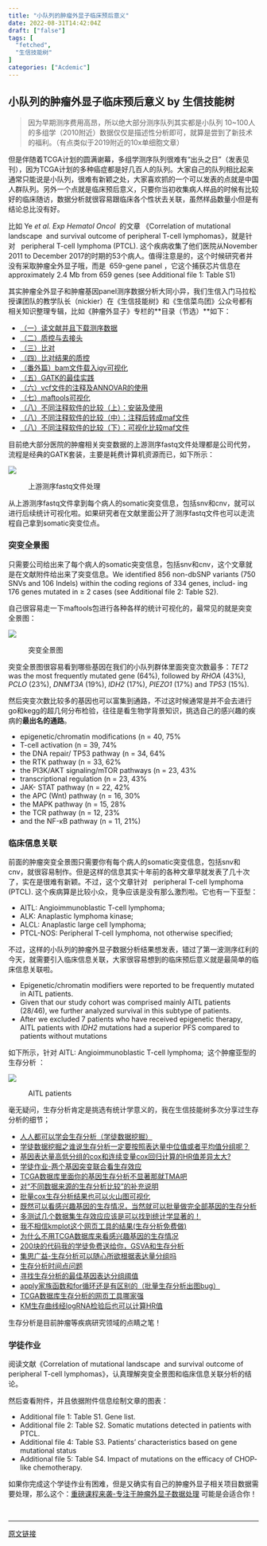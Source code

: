 ```yaml
---
title: "小队列的肿瘤外显子临床预后意义"
date: 2022-08-31T14:42:04Z
draft: ["false"]
tags: [
  "fetched",
  "生信技能树"
]
categories: ["Acdemic"]
---
```

小队列的肿瘤外显子临床预后意义 by 生信技能树
------
<div><section data-tool="markdown编辑器" data-website="https://markdown.com.cn/editor"><blockquote data-tool="markdown.com.cn编辑器"><p>因为早期测序费用高昂，所以绝大部分测序队列其实都是小队列 10~100人的多组学（2010附近）数据仅仅是描述性分析即可，就算是尝到了新技术的福利。（有点类似于2019附近的10x单细胞文章）</p></blockquote><p data-tool="markdown.com.cn编辑器">但是伴随着TCGA计划的圆满谢幕，多组学测序队列很难有“出头之日”（发表见刊），因为TCGA计划的多种癌症都是好几百人的队列。大家自己的队列相比起来通常只能说是小队列，很难有新颖之处，大家喜欢抓的一个可以发表的点就是中国人群队列。另外一个点就是临床预后意义，只要你当初收集病人样品的时候有比较好的临床随访，数据分析就很容易跟临床各个性状去关联，虽然样品数量小但是有结论总比没有好。</p><p data-tool="markdown.com.cn编辑器">比如 Ye <em>et al. Exp Hematol Oncol</em>  的文章 《Correlation of mutational landscape  and survival outcome of peripheral T-cell lymphomas》，就是针对   peripheral T-cell lymphoma (PTCL). 这个疾病收集了他们医院从November 2011 to December 2017的时期的53个病人。值得注意是的，这个时候研究者并没有采取肿瘤全外显子哦，而是  659-gene panel ，它这个捕获芯片信息在 approximately 2.4 Mb from 659 genes (see Additional file 1: Table S1)</p><p data-tool="markdown.com.cn编辑器">其实肿瘤全外显子和肿瘤基因panel测序数据分析大同小异，我们生信入门马拉松授课团队的教学队长（nickier）在《生信技能树》和《生信菜鸟团》公众号都有相关知识整理专辑，比如《肿瘤外显子》专栏的**目录（节选）**如下：</p><ul data-tool="markdown.com.cn编辑器"><li><section><a href="http://mp.weixin.qq.com/s?__biz=MzUzMTEwODk0Ng==&amp;mid=2247487620&amp;idx=1&amp;sn=c64df71f838f0672d7a39a51481e465c&amp;chksm=fa46d5b9cd315caf1749ffb6fad716998fc81e6ca81a8393564a607e419aa2b72ba2b25a9c13&amp;scene=21#wechat_redirect" data-linktype="2">（一）读文献并且下载测序数据</a></section></li><li><section><a href="http://mp.weixin.qq.com/s?__biz=MzUzMTEwODk0Ng==&amp;mid=2247487653&amp;idx=2&amp;sn=45c7c9c13af5b18fbea1f50489c01676&amp;chksm=fa46d598cd315c8e11014156b9a5e3f5601dedac676aed375eb5a0f565cd55adec39e1b1beb8&amp;scene=21#wechat_redirect" data-linktype="2">（二）质控与去接头</a></section></li><li><section><a href="http://mp.weixin.qq.com/s?__biz=MzUzMTEwODk0Ng==&amp;mid=2247487719&amp;idx=2&amp;sn=025308308a40d28fa84ba2924e26c12f&amp;chksm=fa46d5dacd315ccc1bc4e2d9b976ed76e9dc9f4b9f7d87e71419c8339e4fe14a30498b0ff1cd&amp;scene=21#wechat_redirect" data-linktype="2">（三）比对</a></section></li><li><section><a href="https://mp.weixin.qq.com/s?__biz=MzUzMTEwODk0Ng==&amp;mid=2247488425&amp;idx=1&amp;sn=658a5f66af8fdeec60810cb0f5a2dfb6&amp;scene=21#wechat_redirect" data-linktype="2">（四）比对结果的质控</a></section></li><li><section><a href="https://mp.weixin.qq.com/s?__biz=MzUzMTEwODk0Ng==&amp;mid=2247488497&amp;idx=2&amp;sn=ccee8550494e4aef673969857dfe7dc5&amp;scene=21#wechat_redirect" data-linktype="2">（番外篇）bam文件载入igv可视化</a></section></li><li><section><a href="https://mp.weixin.qq.com/s?__biz=MzUzMTEwODk0Ng==&amp;mid=2247488565&amp;idx=1&amp;sn=cf5629835b3947e372e8916b95d05fd7&amp;scene=21#wechat_redirect" data-linktype="2">（五）GATK的最佳实践</a></section></li><li><section><a href="https://mp.weixin.qq.com/s?__biz=MzUzMTEwODk0Ng==&amp;mid=2247488653&amp;idx=1&amp;sn=df0bfc10581eb9b1e161021e5424b7e5&amp;scene=21#wechat_redirect" data-linktype="2">（六）vcf文件的注释及ANNOVAR的使用</a></section></li><li><section><a href="https://mp.weixin.qq.com/s?__biz=MzUzMTEwODk0Ng==&amp;mid=2247488721&amp;idx=1&amp;sn=eb9a4624efcf36ac15458561e01c77e0&amp;scene=21#wechat_redirect" data-linktype="2">（七）maftools可视化</a></section></li><li><section><a href="https://mp.weixin.qq.com/s?__biz=MzUzMTEwODk0Ng==&amp;mid=2247489048&amp;idx=1&amp;sn=4a152933075fbf7cd10aaad1824c189b&amp;scene=21#wechat_redirect" data-linktype="2">（八）不同注释软件的比较（上）：安装及使用</a></section></li><li><section><a href="https://mp.weixin.qq.com/s?__biz=MzUzMTEwODk0Ng==&amp;mid=2247489131&amp;idx=1&amp;sn=09b63fbdd8ee40f3285916ddb932cfda&amp;scene=21#wechat_redirect" data-linktype="2">（八）不同注释软件的比较（中）：注释后转成maf文件</a></section></li><li><section><a href="https://mp.weixin.qq.com/s?__biz=MzUzMTEwODk0Ng==&amp;mid=2247489203&amp;idx=1&amp;sn=05383e24812c6535afab4c46168d100d&amp;scene=21#wechat_redirect" data-linktype="2">（八）不同注释软件的比较（下）：可视化比较maf文件</a></section></li></ul><p data-tool="markdown.com.cn编辑器">目前绝大部分医院的肿瘤相关突变数据的上游测序fastq文件处理都是公司代劳，流程是经典的GATK套装，主要是耗费计算机资源而已，如下所示：</p><p><img data-galleryid="" data-ratio="0.6651480637813212" data-s="300,640" data-src="https://mmbiz.qpic.cn/mmbiz_png/cZNhZQ6j4wx5Abwd2W7aIOLpaSibdLvcaD6Kv25bw5xu0FicAPOf8vh8yibITw1tvStkYPbLVUrHfPMYxIxw6K2WA/640?wx_fmt=png" data-type="png" data-w="878" src="https://mmbiz.qpic.cn/mmbiz_png/cZNhZQ6j4wx5Abwd2W7aIOLpaSibdLvcaD6Kv25bw5xu0FicAPOf8vh8yibITw1tvStkYPbLVUrHfPMYxIxw6K2WA/640?wx_fmt=png"></p><figure data-tool="markdown.com.cn编辑器"><figcaption>上游测序fastq文件处理</figcaption></figure><p data-tool="markdown.com.cn编辑器">从上游测序fastq文件拿到每个病人的somatic突变信息，包括snv和cnv，就可以进行后续统计可视化啦。如果研究者在文献里面公开了测序fastq文件也可以走流程自己拿到somatic突变位点。</p><h3 data-tool="markdown.com.cn编辑器"><span></span>突变全景图<span></span></h3><p data-tool="markdown.com.cn编辑器">只需要公司给出来了每个病人的somatic突变信息，包括snv和cnv，这个文章就是在文献附件给出来了突变信息。We identified 856 non-dbSNP variants (750 SNVs and 106 Indels) within the coding regions of 334 genes, includ- ing 176 genes mutated in ≥ 2 cases (see Additional file 2: Table S2).</p><p data-tool="markdown.com.cn编辑器">自己很容易走一下maftools包进行各种各样的统计可视化的，最常见的就是突变全景图：</p><p><img data-galleryid="" data-ratio="0.6556818181818181" data-s="300,640" data-src="https://mmbiz.qpic.cn/mmbiz_png/cZNhZQ6j4wx5Abwd2W7aIOLpaSibdLvcaibFBGSjtyp683mj7CeJgibEENAb2qR6XEicX3B2ASXD43epMqMtJHZ0Vg/640?wx_fmt=png" data-type="png" data-w="1760" src="https://mmbiz.qpic.cn/mmbiz_png/cZNhZQ6j4wx5Abwd2W7aIOLpaSibdLvcaibFBGSjtyp683mj7CeJgibEENAb2qR6XEicX3B2ASXD43epMqMtJHZ0Vg/640?wx_fmt=png"></p><figure data-tool="markdown.com.cn编辑器"><figcaption>突变全景图</figcaption></figure><p data-tool="markdown.com.cn编辑器">突变全景图很容易看到哪些基因在我们的小队列群体里面突变次数最多：<em>TET2</em> was the most frequently mutated gene (64%), followed by <em>RHOA</em> (43%), <em>PCLO</em> (23%), <em>DNMT3A</em> (19%), <em>IDH2</em> (17%), <em>PIEZO1</em> (17%) and <em>TP53</em> (15%).</p><p data-tool="markdown.com.cn编辑器">然后突变次数比较多的基因也可以富集到通路，不过这时候通常是并不会去进行go和kegg的超几何分布检验，往往是看生物学背景知识，挑选自己的感兴趣的疾病的<strong>最出名的通路</strong>。</p><ul data-tool="markdown.com.cn编辑器"><li><section>epigenetic/chromatin modifications (n = 40, 75%</section></li><li><section>T-cell activation (n = 39, 74%</section></li><li><section>the DNA repair/ TP53 pathway (n = 34, 64%</section></li><li><section>the RTK pathway (n = 33, 62%</section></li><li><section>the PI3K/AKT signaling/mTOR pathways (n = 23, 43%</section></li><li><section>transcriptional regulation (n = 23, 43%</section></li><li><section>JAK- STAT pathway (n = 22, 42%</section></li><li><section>the APC (Wnt) pathway (n = 16, 30%</section></li><li><section>the MAPK pathway (n = 15, 28%</section></li><li><section>the TCR pathway (n = 12, 23%</section></li><li><section>and the NF-κB pathway (n = 11, 21%)</section></li></ul><h3 data-tool="markdown.com.cn编辑器"><span></span>临床信息关联<span></span></h3><p data-tool="markdown.com.cn编辑器">前面的肿瘤突变全景图只需要你有每个病人的somatic突变信息，包括snv和cnv，就很容易制作。但是这样的信息其实十年前的各种文章早就发表了几十次了，实在是很难有新颖。不过，这个文章针对   peripheral T-cell lymphoma (PTCL). 这个疾病算是比较小众，竞争应该是没有那么激烈啦。它也有一下亚型：</p><ul data-tool="markdown.com.cn编辑器"><li><section>AITL: Angioimmunoblastic T-cell lymphoma;</section></li><li><section>ALK: Anaplastic lymphoma kinase;</section></li><li><section>ALCL: Anaplastic large cell lymphoma;</section></li><li><section>PTCL-NOS: Peripheral T-cell lymphoma, not otherwise specified;</section></li></ul><p data-tool="markdown.com.cn编辑器">不过，这样的小队列的肿瘤外显子数据分析结果想发表，错过了第一波测序红利的今天，就需要引入临床信息关联，大家很容易想到的临床预后意义就是最简单的临床信息关联啦。</p><ul data-tool="markdown.com.cn编辑器"><li><section>Epigenetic/chromatin modifiers were reported to be frequently mutated in AITL patients.</section></li><li><section>Given that our study cohort was comprised mainly AITL patients (28/46), we further analyzed survival in this subtype of patients.</section></li><li><section>After we excluded 7 patients who have received epigenetic therapy, AITL patients with <em>IDH2</em> mutations had a superior PFS compared to patients without mutations</section></li></ul><p data-tool="markdown.com.cn编辑器">如下所示，针对 AITL: Angioimmunoblastic T-cell lymphoma;  这个肿瘤亚型的生存分析 ：</p><p><img data-galleryid="" data-ratio="0.7190876350540216" data-s="300,640" data-src="https://mmbiz.qpic.cn/mmbiz_png/cZNhZQ6j4wx5Abwd2W7aIOLpaSibdLvca9Rqrr8aalUs2ic2mzOibMgPrnM2myb9I4dk3yXOkFwRgBP7aAdAx7tcw/640?wx_fmt=png" data-type="png" data-w="1666" src="https://mmbiz.qpic.cn/mmbiz_png/cZNhZQ6j4wx5Abwd2W7aIOLpaSibdLvca9Rqrr8aalUs2ic2mzOibMgPrnM2myb9I4dk3yXOkFwRgBP7aAdAx7tcw/640?wx_fmt=png"></p><figure data-tool="markdown.com.cn编辑器"><figcaption>AITL patients</figcaption></figure><p data-tool="markdown.com.cn编辑器">毫无疑问，生存分析肯定是挑选有统计学意义的，我在生信技能树多次分享过生存分析的细节；</p><ul data-tool="markdown.com.cn编辑器"><li><section><a href="https://mp.weixin.qq.com/s?__biz=MzAxMDkxODM1Ng==&amp;mid=2247495970&amp;idx=1&amp;sn=37a32c3c0369136cf29c194f43541329&amp;scene=21#wechat_redirect" data-linktype="2">人人都可以学会生存分析（学徒数据挖掘）</a></section></li><li><section><a href="https://mp.weixin.qq.com/s?__biz=MzAxMDkxODM1Ng==&amp;mid=2247495707&amp;idx=1&amp;sn=a20642c877e7c3ed767d45bc0e79e6af&amp;scene=21#wechat_redirect" data-linktype="2">学徒数据挖掘之谁说生存分析一定要按照表达量中位值或者平均值分组呢？</a></section></li><li><section><a href="https://mp.weixin.qq.com/s?__biz=MzAxMDkxODM1Ng==&amp;mid=2247494077&amp;idx=1&amp;sn=863abd834674d7594a75aa816188d2c1&amp;scene=21#wechat_redirect" data-linktype="2">基因表达量高低分组的cox和连续变量cox回归计算的HR值差异太大?</a></section></li><li><section><a href="https://mp.weixin.qq.com/s?__biz=MzAxMDkxODM1Ng==&amp;mid=2247493611&amp;idx=2&amp;sn=64442276349b69a44b52368db3beba1f&amp;scene=21#wechat_redirect" data-linktype="2">学徒作业-两个基因突变联合看生存效应</a></section></li><li><section><a href="https://mp.weixin.qq.com/s?__biz=MzAxMDkxODM1Ng==&amp;mid=2247493568&amp;idx=2&amp;sn=8727b86e05c4563e240ee2cb819df5f5&amp;scene=21#wechat_redirect" data-linktype="2">TCGA数据库里面你的基因生存分析不显著那就TMA吧</a></section></li><li><section><a href="https://mp.weixin.qq.com/s?__biz=MzAxMDkxODM1Ng==&amp;mid=2247493126&amp;idx=2&amp;sn=9e8a9548e9d3d01bf2268b55f8619fdb&amp;scene=21#wechat_redirect" data-linktype="2">对“不同数据来源的生存分析比较”的补充说明</a></section></li><li><section><a href="https://mp.weixin.qq.com/s?__biz=MzAxMDkxODM1Ng==&amp;mid=2247492979&amp;idx=1&amp;sn=d6a76824e0edff9e3195b544c76596ea&amp;scene=21#wechat_redirect" data-linktype="2">批量cox生存分析结果也可以火山图可视化</a></section></li><li><section><a href="https://mp.weixin.qq.com/s?__biz=MzAxMDkxODM1Ng==&amp;mid=2247492761&amp;idx=2&amp;sn=a21ce328dc6ceaafbaead4ba33978702&amp;scene=21#wechat_redirect" data-linktype="2">既然可以看感兴趣基因的生存情况，当然就可以批量做完全部基因的生存分析</a></section></li><li><section><a href="https://mp.weixin.qq.com/s?__biz=MzAxMDkxODM1Ng==&amp;mid=2247492761&amp;idx=1&amp;sn=67803e7c315b53bc65e411c71bf3149d&amp;scene=21#wechat_redirect" data-linktype="2">多测试几个数据集生存效应应该是可以找到统计学显著的！</a></section></li><li><section><a href="https://mp.weixin.qq.com/s?__biz=MzAxMDkxODM1Ng==&amp;mid=2247492692&amp;idx=2&amp;sn=013ed3cf59ad25d9305e0a7d806c45f8&amp;scene=21#wechat_redirect" data-linktype="2">我不相信kmplot这个网页工具的结果(生存分析免费做)</a></section></li><li><section><a href="https://mp.weixin.qq.com/s?__biz=MzAxMDkxODM1Ng==&amp;mid=2247492600&amp;idx=2&amp;sn=d4728da5df8203c8eb323a44953bd5e6&amp;scene=21#wechat_redirect" data-linktype="2">为什么不用TCGA数据库来看感兴趣基因的生存情况</a></section></li><li><section><a href="https://mp.weixin.qq.com/s?__biz=MzAxMDkxODM1Ng==&amp;mid=2247492576&amp;idx=1&amp;sn=92b55279255bbcead8f681b75258f10e&amp;scene=21#wechat_redirect" data-linktype="2">200块的代码我的学徒免费送给你，GSVA和生存分析</a></section></li><li><section><a href="https://mp.weixin.qq.com/s?__biz=MzAxMDkxODM1Ng==&amp;mid=2247489940&amp;idx=1&amp;sn=73574a1634d1bbae07e57b44ae71d1fd&amp;scene=21#wechat_redirect" data-linktype="2">集思广益-生存分析可以随心所欲根据表达量分组吗</a></section></li><li><section><a href="https://mp.weixin.qq.com/s?__biz=MzAxMDkxODM1Ng==&amp;mid=2247490898&amp;idx=2&amp;sn=703191220300c0d83b07300e2948336a&amp;scene=21#wechat_redirect" data-linktype="2">生存分析时间点问题</a></section></li><li><section><a href="https://mp.weixin.qq.com/s?__biz=MzAxMDkxODM1Ng==&amp;mid=2247489958&amp;idx=2&amp;sn=a2e7467d4b9919db785f9202c722be16&amp;scene=21#wechat_redirect" data-linktype="2">寻找生存分析的最佳基因表达分组阈值</a></section></li><li><section><a href="https://mp.weixin.qq.com/s?__biz=MzAxMDkxODM1Ng==&amp;mid=2247490660&amp;idx=1&amp;sn=48ae2fd394c565a48b340e01e798d497&amp;scene=21#wechat_redirect" data-linktype="2">apply家族函数和for循环还是有区别的（批量生存分析出图bug）</a></section></li><li><section><a href="https://mp.weixin.qq.com/s?__biz=MzAxMDkxODM1Ng==&amp;mid=2247488603&amp;idx=1&amp;sn=37c4b6bc8ea460251cd3c35a03beb8f9&amp;scene=21#wechat_redirect" data-linktype="2">TCGA数据库生存分析的网页工具哪家强</a></section></li><li><section><a href="https://mp.weixin.qq.com/s?__biz=MzAxMDkxODM1Ng==&amp;mid=2247491042&amp;idx=1&amp;sn=06520db0114ea6d554f16729c18a52cc&amp;scene=21#wechat_redirect" data-linktype="2">KM生存曲线经logRNA检验后也可以计算HR值</a></section></li></ul><p data-tool="markdown.com.cn编辑器">生存分析是目前肿瘤等疾病研究领域的点睛之笔！</p><h3 data-tool="markdown.com.cn编辑器"><span></span>学徒作业<span></span></h3><p data-tool="markdown.com.cn编辑器">阅读文献《Correlation of mutational landscape  and survival outcome of peripheral T-cell lymphomas》，认真理解突变全景图和临床信息关联分析的结论。</p><p data-tool="markdown.com.cn编辑器">然后查看附件，并且依据附件信息绘制文章的图表：</p><ul data-tool="markdown.com.cn编辑器"><li><section>Additional file 1: Table S1. Gene list.</section></li><li><section>Additional file 2: Table S2. Somatic mutations detected in patients with PTCL.</section></li><li><section>Additional file 4: Table S3. Patients’ characteristics based on gene mutational status</section></li><li><section>Additional file 5: Table S4. Impact of mutations on the efficacy of CHOP‐ like chemotherapy.</section></li></ul><p data-tool="markdown.com.cn编辑器">如果你完成这个学徒作业有困难，但是又确实有自己的肿瘤外显子相关项目数据需要处理，那么这个：<a href="https://mp.weixin.qq.com/s?__biz=MzAxMDkxODM1Ng==&amp;mid=2247517161&amp;idx=1&amp;sn=845db5932002d31c0532a0402bdb477e&amp;scene=21#wechat_redirect" data-linktype="2">重磅课程来袭-专注于肿瘤外显子数据处理</a> 可能是会适合你！</p></section><p><br></p></div>  
<hr>
<a href="https://mp.weixin.qq.com/s/zygl7jy-GWD0h4J9eM3ZJQ",target="_blank" rel="noopener noreferrer">原文链接</a>
